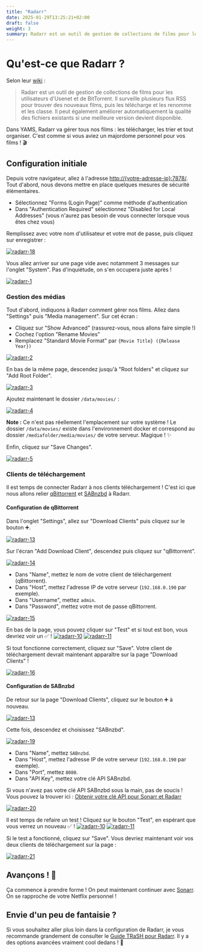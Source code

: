 ```yaml
---
title: "Radarr"
date: 2025-01-29T13:25:21+02:00
draft: false
weight: 3
summary: Radarr est un outil de gestion de collections de films pour les utilisateurs d'Usenet et de BitTorrent. Il surveille plusieurs flux RSS pour trouver des nouveaux films, puis les télécharge, les renomme et les classe. Il peut également améliorer automatiquement la qualité des fichiers existants si une meilleure version devient disponible.
---
```


# Qu'est-ce que Radarr ?

Selon leur [wiki](https://wiki.servarr.com/radarr) :

> Radarr est un outil de gestion de collections de films pour les utilisateurs d'Usenet et de BitTorrent. Il surveille plusieurs flux RSS pour trouver des nouveaux films, puis les télécharge et les renomme et les classe. Il peut également améliorer automatiquement la qualité des fichiers existants si une meilleure version devient disponible.

Dans YAMS, Radarr va gérer tous nos films : les télécharger, les trier et tout organiser. C'est comme si vous aviez un majordome personnel pour vos films ! 🎬

## Configuration initiale

Depuis votre navigateur, allez à l'adresse [http://{votre-adresse-ip}:7878/](). Tout d'abord, nous devons mettre en place quelques mesures de sécurité élémentaires.

-   Sélectionnez "Forms (Login Page)" comme méthode d'authentication
-   Dans "Authentication Required" sélectionnez "Disabled for Local Addresses" (vous n'aurez pas besoin de vous connecter lorsque vous êtes chez vous)

Remplissez avec votre nom d'utilisateur et votre mot de passe, puis cliquez sur enregistrer :

[![radarr-18](/pics/radarr-18.png)](/pics/radarr-18.png)

Vous allez arriver sur une page vide avec notamment 3 messages sur l'onglet "System". Pas d'inquiétude, on s'en occupera juste après !

[![radarr-1](/pics/radarr-1.png)](/pics/radarr-1.png)

### Gestion des médias

Tout d'abord, indiquons à Radarr comment gérer nos films. Allez dans "Settings" puis "Media management". Sur cet écran :

-   Cliquez sur "Show Advanced" (rassurez-vous, nous allons faire simple !)
-   Cochez l'option "Rename Movies"
-   Remplacez "Standard Movie Format" par `{Movie Title} ({Release Year})`

[![radarr-2](/pics/radarr-2.png)](/pics/radarr-2.png)

En bas de la même page, descendez jusqu'à "Root folders" et cliquez sur "Add Root Folder".

[![radarr-3](/pics/radarr-3.png)](/pics/radarr-3.png)

Ajoutez maintenant le dossier `/data/movies/` :

[![radarr-4](/pics/radarr-4.png)](/pics/radarr-4.png)

**Note :** Ce n'est pas réellement l'emplacement sur votre système ! Le dossier `/data/movies/` existe dans l'environnement docker et correspond au dossier `/mediafolder/media/movies/` de votre serveur. Magique ! ✨

Enfin, cliquez sur "Save Changes".

[![radarr-5](/pics/radarr-5.png)](/pics/radarr-5.png)

### Clients de téléchargement

Il est temps de connecter Radarr à nos clients téléchargement ! C'est ici que nous allons relier [qBittorrent](/config/qbittorrent) et [SABnzbd](/config/sabnzbd) à Radarr.

#### Configuration de qBittorrent

Dans l'onglet "Settings", allez sur "Download Clients" puis cliquez sur le bouton ➕.

[![radarr-13](/pics/radarr-13.png)](/pics/radarr-13.png)

Sur l'écran "Add Download Client", descendez puis cliquez sur "qBittorrent".

[![radarr-14](/pics/radarr-14.png)](/pics/radarr-14.png)

-   Dans "Name", mettez le nom de votre client de téléchargement (qBittorrent).
-   Dans "Host", mettez l'adresse IP de votre serveur (`192.168.0.190` par exemple).
-   Dans "Username", mettez `admin`.
-   Dans "Password", mettez votre mot de passe qBittorrent.

[![radarr-15](/pics/radarr-15.png)](/pics/radarr-15.png)

En bas de la page, vous pouvez cliquer sur "Test" et si tout est bon, vous devriez voir un ✅ !
[![radarr-10](/pics/radarr-10.png)](/pics/radarr-10.png)
[![radarr-11](/pics/radarr-11.png)](/pics/radarr-11.png)

Si tout fonctionne correctement, cliquez sur "Save". Votre client de téléchargement devrait maintenant apparaître sur la page "Download Clients" !

[![radarr-16](/pics/radarr-16.png)](/pics/radarr-16.png)

#### Configuration de SABnzbd

De retour sur la page "Download Clients", cliquez sur le bouton ➕ à nouveau.

[![radarr-13](/pics/radarr-13.png)](/pics/radarr-13.png)

Cette fois, descendez et choisissez "SABnzbd".

[![radarr-19](/pics/radarr-19.png)](/pics/radarr-19.png)

-   Dans "Name", mettez `SABnzbd`.
-   Dans "Host", mettez l'adresse IP de votre serveur (`192.168.0.190` par exemple).
-   Dans "Port", mettez `8080`.
-   Dans "API Key", mettez votre clé API SABnzbd.

Si vous n'avez pas votre clé API SABnzbd sous la main, pas de soucis ! Vous pouvez la trouver ici : [Obtenir votre clé API pour Sonarr et Radarr](/config/sabnzbd/#obtenir-votre-clé-api-pour-sonarr-et-radarr)

[![radarr-20](/pics/radarr-20.png)](/pics/radarr-20.png)

Il est temps de refaire un test ! Cliquez sur le bouton "Test", en espérant que vous verrez un nouveau ✅ !
[![radarr-10](/pics/radarr-10.png)](/pics/radarr-10.png)
[![radarr-11](/pics/radarr-11.png)](/pics/radarr-11.png)

Si le test a fonctionné, cliquez sur "Save". Vous devriez maintenant voir vos deux clients de téléchargement sur la page :

[![radarr-21](/pics/radarr-21.png)](/pics/radarr-21.png)

## Avançons ! 🚀

Ça commence à prendre forme ! On peut maintenant continuer avec [Sonarr](/config/sonarr). On se rapproche de votre Netflix personnel !

## Envie d'un peu de fantaisie ?

Si vous souhaitez aller plus loin dans la configuration de Radarr, je vous recommande grandement de consulter le [Guide TRaSH pour Radarr](https://trash-guides.info/Radarr/). Il y a des options avancées vraiment cool dedans ! 🔧
